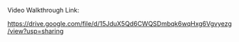 Video Walkthrough Link:

https://drive.google.com/file/d/15JduX5Qd6CWQSDmbqk6wqHxg6Vgvyezg/view?usp=sharing